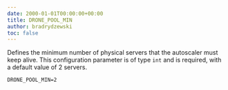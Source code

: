 ```yaml
---
date: 2000-01-01T00:00:00+00:00
title: DRONE_POOL_MIN
author: bradrydzewski
toc: false
---
```


Defines the minimum number of physical servers that the autoscaler
must keep alive. This configuration parameter is of type `int` and
is required, with a default value of 2 servers. 

```
DRONE_POOL_MIN=2
```